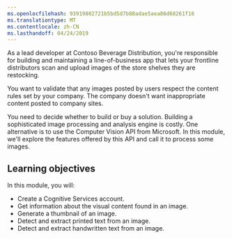 ```yaml
---
ms.openlocfilehash: 93919802721b5bd5d7b88adae5aea86d68261f16
ms.translationtype: MT
ms.contentlocale: zh-CN
ms.lasthandoff: 04/24/2019
---
```

As a lead developer at Contoso Beverage Distribution, you're responsible for building and maintaining a line-of-business app that lets your frontline distributors scan and upload images of the store shelves they are restocking.

You want to validate that any images posted by users respect the content rules set by your company. The company doesn't want inappropriate content posted to company sites. 

You need to decide whether to build or buy a solution. Building a sophisticated image processing and analysis engine is costly. One alternative is to use the Computer Vision API from Microsoft. In this module, we'll explore the features offered by this API and call it to process some images. 

## <a name="learning-objectives"></a>Learning objectives

In this module, you will:

- Create a Cognitive Services account.
- Get information about the visual content found in an image.
- Generate a thumbnail of an image.
- Detect and extract printed text from an image.
- Detect and extract handwritten text from an image.